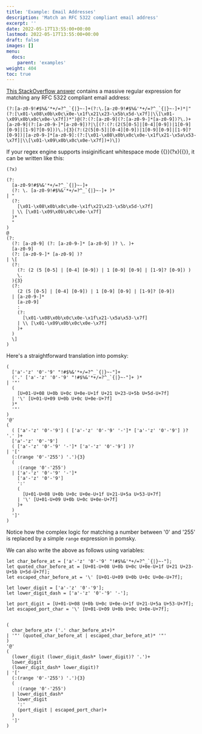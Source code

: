 ```yaml
---
title: 'Example: Email Addresses'
description: 'Match an RFC 5322 compliant email address'
excerpt: ''
date: 2022-05-17T13:55:00+00:00
lastmod: 2022-05-17T13:55:00+00:00
draft: false
images: []
menu:
  docs:
    parent: 'examples'
weight: 404
toc: true
---
```


[This StackOverflow answer](https://stackoverflow.com/a/201378) contains a massive regular
expression for matching any RFC 5322 compliant email address:

```regexp
(?:[a-z0-9!#$%&'*+/=?^_`{|}~-]+(?:\.[a-z0-9!#$%&'*+/=?^_`{|}~-]+)*|"(?:[\x01-\x08\x0b\x0c\x0e-\x1f\x21\x23-\x5b\x5d-\x7f]|\\[\x01-\x09\x0b\x0c\x0e-\x7f])*")@(?:(?:[a-z0-9](?:[a-z0-9-]*[a-z0-9])?\.)+[a-z0-9](?:[a-z0-9-]*[a-z0-9])?|\[(?:(?:(2(5[0-5]|[0-4][0-9])|1[0-9][0-9]|[1-9]?[0-9]))\.){3}(?:(2(5[0-5]|[0-4][0-9])|1[0-9][0-9]|[1-9]?[0-9])|[a-z0-9-]*[a-z0-9]:(?:[\x01-\x08\x0b\x0c\x0e-\x1f\x21-\x5a\x53-\x7f]|\\[\x01-\x09\x0b\x0c\x0e-\x7f])+)\])
```

If your regex engine supports insiginificant whitespace mode {{<regexp>}}(?x){{</regexp>}}, it can
be written like this:

```regexp
(?x)

(?:
  [a-z0-9!#$%&'*+/=?^_`{|}~-]+
  (?: \. [a-z0-9!#$%&'*+/=?^_`{|}~-]+ )*
| "
  (?:
    [\x01-\x08\x0b\x0c\x0e-\x1f\x21\x23-\x5b\x5d-\x7f]
  | \\ [\x01-\x09\x0b\x0c\x0e-\x7f]
  )*
  "
)
@
(?:
  (?: [a-z0-9] (?: [a-z0-9-]* [a-z0-9] )? \. )+
  [a-z0-9]
  (?: [a-z0-9-]* [a-z0-9] )?
| \[
  (?:
    (?: (2 (5 [0-5] | [0-4] [0-9]) | 1 [0-9] [0-9] | [1-9]? [0-9]) )
    \.
  ){3}
  (?:
    (2 (5 [0-5] | [0-4] [0-9]) | 1 [0-9] [0-9] | [1-9]? [0-9])
  | [a-z0-9-]*
    [a-z0-9]
    :
    (?:
      [\x01-\x08\x0b\x0c\x0e-\x1f\x21-\x5a\x53-\x7f]
    | \\ [\x01-\x09\x0b\x0c\x0e-\x7f]
    )+
  )
  \]
)
```

Here's a straightforward translation into pomsky:

```pomsky
(
  ['a'-'z' '0'-'9' "!#$%&'*+/=?^_`{|}~-"]+
  ('.' ['a'-'z' '0'-'9' "!#$%&'*+/=?^_`{|}~-"]+ )*
| '"'
  (
    [U+01-U+08 U+0b U+0c U+0e-U+1f U+21 U+23-U+5b U+5d-U+7f]
  | '\' [U+01-U+09 U+0b U+0c U+0e-U+7f]
  )*
  '"'
)
'@'
(
  ( ['a'-'z' '0'-'9'] ( ['a'-'z' '0'-'9' '-']* ['a'-'z' '0'-'9'] )? '.' )+
  ['a'-'z' '0'-'9']
  ( ['a'-'z' '0'-'9' '-']* ['a'-'z' '0'-'9'] )?
| '['
  (:(range '0'-'255') '.'){3}
  (
    :(range '0'-'255')
  | ['a'-'z' '0'-'9' '-']*
    ['a'-'z' '0'-'9']
    ':'
    (
      [U+01-U+08 U+0b U+0c U+0e-U+1f U+21-U+5a U+53-U+7f]
    | '\' [U+01-U+09 U+0b U+0c U+0e-U+7f]
    )+
  )
  ']'
)
```

Notice how the complex logic for matching a number between '0' and '255' is replaced by a simple
`range` expression in pomsky.

We can also write the above as follows using variables:

```pomsky
let char_before_at = ['a'-'z' '0'-'9' "!#$%&'*+/=?^_`{|}~-"];
let quoted_char_before_at = [U+01-U+08 U+0b U+0c U+0e-U+1f U+21 U+23-U+5b U+5d-U+7f];
let escaped_char_before_at = '\' [U+01-U+09 U+0b U+0c U+0e-U+7f];

let lower_digit = ['a'-'z' '0'-'9'];
let lower_digit_dash = ['a'-'z' '0'-'9' '-'];

let port_digit = [U+01-U+08 U+0b U+0c U+0e-U+1f U+21-U+5a U+53-U+7f];
let escaped_port_char = '\' [U+01-U+09 U+0b U+0c U+0e-U+7f];


(
  char_before_at+ ('.' char_before_at+)*
| '"' (quoted_char_before_at | escaped_char_before_at)* '"'
)
'@'
(
  (lower_digit (lower_digit_dash* lower_digit)? '.')+
  lower_digit
  (lower_digit_dash* lower_digit)?
| '['
  (:(range '0'-'255') '.'){3}
  (
    :(range '0'-'255')
  | lower_digit_dash*
    lower_digit
    ':'
    (port_digit | escaped_port_char)+
  )
  ']'
)
```
